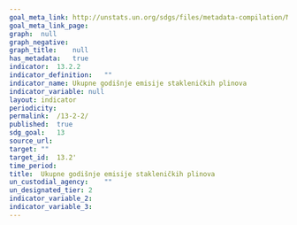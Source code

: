 ```yaml
---	
goal_meta_link:	http://unstats.un.org/sdgs/files/metadata-compilation/Metadata-Goal-13.pdf'
goal_meta_link_page:	
graph:	null
graph_negative:	
graph_title:	null
has_metadata:	true
indicator:	13.2.2
indicator_definition:	""
indicator_name:	Ukupne godišnje emisije stakleničkih plinova
indicator_variable:	null
layout:	indicator
periodicity:	
permalink:	/13-2-2/
published:	true
sdg_goal:	13
source_url:	
target:	""
target_id:	13.2'
time_period:	
title:	Ukupne godišnje emisije stakleničkih plinova
un_custodial_agency:	""
un_designated_tier:	2
indicator_variable_2:	
indicator_variable_3:	
---	
```



